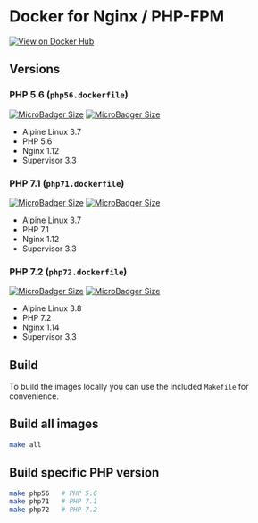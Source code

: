 # Docker for Nginx / PHP-FPM

[![View on Docker Hub](https://img.shields.io/badge/Docker%20Hub-View-green.svg?style=for-the-badge)](http://hub.docker.com/r/learninghouse/nginx-phpfpm)

## Versions

### PHP 5.6 (`php56.dockerfile`)

[![MicroBadger Size](https://img.shields.io/microbadger/image-size/learninghouse/nginx-phpfpm/5.6.svg?style=for-the-badge)](https://hub.docker.com/r/learninghouse/nginx-phpfpm/) [![MicroBadger Size](https://img.shields.io/microbadger/layers/learninghouse/nginx-phpfpm/5.6.svg?style=for-the-badge)](https://hub.docker.com/r/learninghouse/nginx-phpfpm/)

- Alpine Linux 3.7
- PHP 5.6
- Nginx 1.12
- Supervisor 3.3

### PHP 7.1 (`php71.dockerfile`)

[![MicroBadger Size](https://img.shields.io/microbadger/image-size/learninghouse/nginx-phpfpm/7.1.svg?style=for-the-badge)](https://hub.docker.com/r/learninghouse/nginx-phpfpm/) [![MicroBadger Size](https://img.shields.io/microbadger/layers/learninghouse/nginx-phpfpm/7.1.svg?style=for-the-badge)](https://hub.docker.com/r/learninghouse/nginx-phpfpm/)

- Alpine Linux 3.7
- PHP 7.1
- Nginx 1.12
- Supervisor 3.3

### PHP 7.2 (`php72.dockerfile`)

[![MicroBadger Size](https://img.shields.io/microbadger/image-size/learninghouse/nginx-phpfpm/7.2.svg?style=for-the-badge)](https://hub.docker.com/r/learninghouse/nginx-phpfpm/) [![MicroBadger Size](https://img.shields.io/microbadger/layers/learninghouse/nginx-phpfpm/7.2.svg?style=for-the-badge)](https://hub.docker.com/r/learninghouse/nginx-phpfpm/)

- Alpine Linux 3.8
- PHP 7.2
- Nginx 1.14
- Supervisor 3.3

## Build

To build the images locally you can use the included `Makefile` for convenience.

## Build all images

```bash
make all
```

## Build specific PHP version

```bash
make php56   # PHP 5.6
make php71   # PHP 7.1
make php72   # PHP 7.2
```

